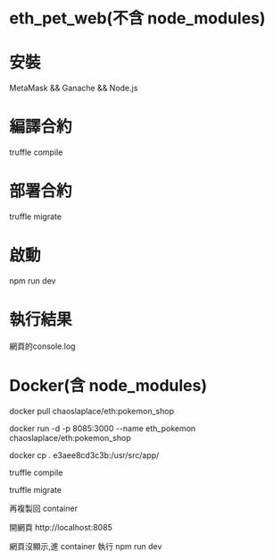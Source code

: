# eth_pet_web(不含 node_modules)
# 安裝  
MetaMask && Ganache && Node.js
# 編譯合約
truffle compile
# 部署合約
truffle migrate
# 啟動
npm run dev
# 執行結果
網頁的console.log

# Docker(含 node_modules)
docker pull chaoslaplace/eth:pokemon_shop

docker run -d -p 8085:3000 --name eth_pokemon chaoslaplace/eth:pokemon_shop

docker cp . e3aee8cd3c3b:/usr/src/app/

truffle compile

truffle migrate

再複製回 container

開網頁 http://localhost:8085

網頁沒顯示,進 container 執行 npm run dev
